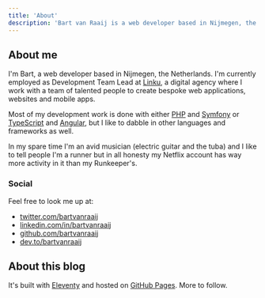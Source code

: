 ```yaml
---
title: 'About'
description: 'Bart van Raaij is a web developer based in Nijmegen, the Netherlands.'
---
```

## About me
I'm Bart, a web developer based in Nijmegen, the Netherlands. I'm currently employed as Development
Team Lead at [Linku](https://linku.nl), a digital agency where I work with a team of talented people
to create bespoke web applications, websites and mobile apps.

Most of my development work is done with either [PHP](https://www.php.net/) and
[Symfony](https://symfony.com/) or [TypeScript](https://www.typescriptlang.org/) and
[Angular](https://angular.io/), but I like to dabble in other languages and frameworks as well.

In my spare time I'm an avid musician (electric guitar and the tuba) and I like to tell people I'm a
runner but in all honesty my Netflix account has way more activity in it than my Runkeeper's.

### Social
Feel free to look me up at:
- [twitter.com/bartvanraaij](https://twitter.com/bartvanraaij)
- [linkedin.com/in/bartvanraaij](https://www.linkedin.com/in/bartvanraaij/)
- [github.com/bartvanraaij](https://github.com/bartvanraaij/)
- [dev.to/bartvanraaij](https://dev.to/bartvanraaij/)

## About this blog
It's built with [Eleventy](https://www.11ty.dev) and hosted on [GitHub Pages](https://pages.github.com/). More to follow.
